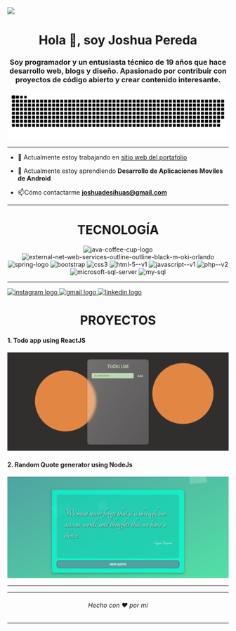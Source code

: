 <img src="[https://github.com/RaviSolanki27/RaviSolanki27/raw/master/banner.png](https://github.com/joshuapereda/fotos/blob/main/banner.png)" style="height: 100% , width:100%">

<h1 align="center">Hola 👋, soy Joshua Pereda</h1>
<h3 align="center">Soy  programador y un entusiasta técnico de 19 años que hace desarrollo web, blogs y diseño. Apasionado por contribuir con proyectos de código abierto y crear contenido interesante.</h3>
<!--- snake -->
<div align="center">
  <img  src="https://github.com/1999AZZAR/1999AZZAR/blob/readme/resources/img/grid-snake.svg"
       alt="snake" /></a>
</div>

---

- 🔭 Actualmente estoy trabajando en [sitio web del portafolio]()

- 🌱 Actualmente estoy aprendiendo **Desarrollo de Aplicaciones Moviles de Android**

-  📫Cómo contactarme **joshuadesihuas@gmail.com**

---


<h1 align="center">TECNOLOGÍA</h1>

<p align="center">
<img width="100" height="100" src="https://img.icons8.com/fluency/100/java-coffee-cup-logo.png" alt="java-coffee-cup-logo"/>
<img width="100" height="100" src="https://img.icons8.com/external-outline-black-m-oki-orlando/32/external-net-web-services-outline-outline-black-m-oki-orlando.png" alt="external-net-web-services-outline-outline-black-m-oki-orlando"/>
<img width="100" height="100" src="https://img.icons8.com/color/100/spring-logo.png" alt="spring-logo"/>
<img width="100" height="100" src="https://img.icons8.com/fluency/48/bootstrap.png" alt="bootstrap"/>
<img width="100" height="100" src="https://img.icons8.com/stickers/100/css3.png" alt="css3"/>
<img width="100" height="100" src="https://img.icons8.com/color/48/html-5--v1.png" alt="html-5--v1"/>
  <img width="100" height="100" src="https://img.icons8.com/color/48/javascript--v1.png" alt="javascript--v1"/>
<img width="100" height="100" src="https://img.icons8.com/nolan/100/php--v2.png" alt="php--v2"/>
<img width="100" height="100" src="https://img.icons8.com/color/48/microsoft-sql-server.png" alt="microsoft-sql-server"/>
  <img width="100" height="100" src="https://img.icons8.com/color/48/my-sql.png" alt="my-sql"/>
</p>

---
<div align="left">
  <a href="https://www.instagram.com/joshua_pl10?igsh=aTZxOHdieXBnZW00&utm_source=qr">
        <img src="https://img.shields.io/static/v1?message=Instagram&logo=instagram&label=&color=E4405F&logoColor=white&labelColor=&style=for-the-badge" height="35" alt="instagram logo" />
    </a>
  <a href="mailto:joshuadesihuas@gmail.com">
        <img src="https://img.shields.io/static/v1?message=Gmail&logo=gmail&label=&color=D14836&logoColor=white&labelColor=&style=for-the-badge" height="35" alt="gmail logo" />
    </a>
 <a href="https://www.linkedin.com/in/joshua-pereda-l%C3%B3pez-990085256/">
        <img src="https://img.shields.io/static/v1?message=LinkedIn&logo=linkedin&label=&color=0077B5&logoColor=white&labelColor=&style=for-the-badge" height="35" alt="linkedin logo" />
    </a>
</div>


<h1 align="center">PROYECTOS</h1>

<h4>1. Todo app using ReactJS </h4>

<a href="https://ravisolanki27.github.io/React-Project/" target="blank"><img src="https://github.com/RaviSolanki27/RaviSolanki27/raw/master/todo.png" ></a>


<h4>2. Random Quote generator using NodeJs </h4>

<a href="https://ravisolanki27.github.io/Quote-Generator/" target="blank"><img src="https://github.com/RaviSolanki27/RaviSolanki27/raw/master/qoutegenerator.png" ></a>

---


</div>

---
<h6 align="center">Hecho con ❤️ por mí</h6>

---



